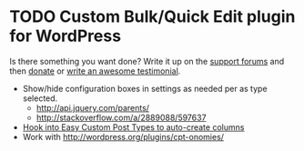# TODO Custom Bulk/Quick Edit plugin for WordPress

Is there something you want done? Write it up on the [support forums](http://wordpress.org/support/plugin/custom-bulkquick-edit) and then [donate](http://aihr.us/about-aihrus/donate/) or [write an awesome testimonial](http://aihr.us/about-aihrus/testimonials/add-testimonial/).

* Show/hide configuration boxes in settings as needed per as type selected.
	* http://api.jquery.com/parents/
	* http://stackoverflow.com/a/2889088/597637
* [Hook into Easy Custom Post Types to auto-create columns](https://aihrus.zendesk.com/agent/#/tickets/250)
* Work with http://wordpress.org/plugins/cpt-onomies/